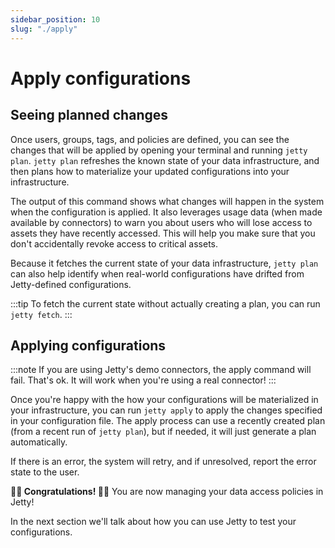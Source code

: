 ```yaml
---
sidebar_position: 10
slug: "./apply"
---
```


# Apply configurations

## Seeing planned changes

Once users, groups, tags, and policies are defined, you can see the changes that will be applied by opening your terminal and running `jetty plan`. `jetty plan` refreshes the known state of your data infrastructure, and then plans how to materialize your updated configurations into your infrastructure.

The output of this command shows what changes will happen in the system when the configuration is applied. It also leverages usage data (when made available by connectors) to warn you about users who will lose access to assets they have recently accessed. This will help you make sure that you don't accidentally revoke access to critical assets.

Because it fetches the current state of your data infrastructure, `jetty plan` can also help identify when real-world configurations have drifted from Jetty-defined configurations.

<!-- This ended up being much more complex than I thought to come up with so I'm not going to spend the time to lay it out right now.
The output of `jetty plan` looks something like this:

```buttonless
> jetty plan

Fetching state from your connectors... done!
Materializing state from your configs... done!
Running tests... all tests pass!

Summary of changes:
  Users
  - 1 new user
  - 0 updated users
  - 0 removed users
  Assets
  - 2 new assets
  - 2 updated assets
  - 0 removed assets
  Policies
  - No changes!
```
-->

:::tip
To fetch the current state without actually creating a plan, you can run `jetty fetch`.
:::

## Applying configurations

:::note
If you are using Jetty's demo connectors, the apply command will fail. That's ok. It will work when you're using a real connector!
:::

Once you're happy with the how your configurations will be materialized in your infrastructure, you can run `jetty apply` to apply the changes specified in your configuration file. The apply process can use a recently created plan (from a recent run of `jetty plan`), but if needed, it will just generate a plan automatically.

If there is an error, the system will retry, and if unresolved, report the error state to the user.

**🎉🎉 Congratulations! 🎉🎉** You are now managing your data access policies in Jetty!

In the next section we'll talk about how you can use Jetty to test your configurations.
